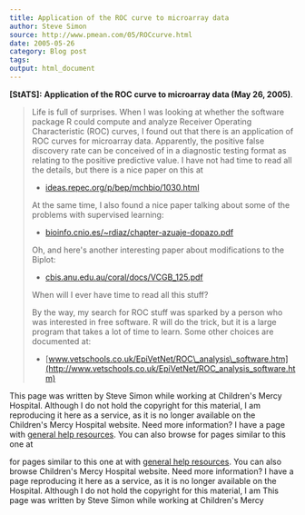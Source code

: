 ```yaml
---
title: Application of the ROC curve to microarray data
author: Steve Simon
source: http://www.pmean.com/05/ROCcurve.html
date: 2005-05-26
category: Blog post
tags: 
output: html_document
---
```

**[StATS]:** **Application of the ROC curve to
microarray data (May 26, 2005)**.

> Life is full of surprises. When I was looking at whether the software
> package R could compute and analyze Receiver Operating Characteristic
> (ROC) curves, I found out that there is an application of ROC curves
> for microarray data. Apparently, the positive false discovery rate can
> be conceived of in a diagnostic testing format as relating to the
> positive predictive value. I have not had time to read all the
> details, but there is a nice paper on this at
>
> -   [ideas.repec.org/p/bep/mchbio/1030.html](http://ideas.repec.org/p/bep/mchbio/1030.html)
>
> At the same time, I also found a nice paper talking about some of the
> problems with supervised learning:
>
> -   [bioinfo.cnio.es/\~rdiaz/chapter-azuaje-dopazo.pdf](http://bioinfo.cnio.es/~rdiaz/chapter-azuaje-dopazo.pdf)
>
> Oh, and here\'s another interesting paper about modifications to the
> Biplot:
>
> -   [cbis.anu.edu.au/coral/docs/VCGB\_125.pdf](http://cbis.anu.edu.au/coral/docs/VCGB_125.pdf)
>
> When will I ever have time to read all this stuff?
>
> By the way, my search for ROC stuff was sparked by a person who was
> interested in free software. R will do the trick, but it is a large
> program that takes a lot of time to learn. Some other choices are
> documented at:
>
> -   [www.vetschools.co.uk/EpiVetNet/ROC\_analysis\_software.htm](http://www.vetschools.co.uk/EpiVetNet/ROC_analysis_software.htm)

This page was written by Steve Simon while working at Children\'s Mercy
Hospital. Although I do not hold the copyright for this material, I am
reproducing it here as a service, as it is no longer available on the
Children\'s Mercy Hospital website. Need more information? I have a page
with [general help resources](../GeneralHelp.html). You can also browse
for pages similar to this one at
<!---More--->
for pages similar to this one at
with [general help resources](../GeneralHelp.html). You can also browse
Children\'s Mercy Hospital website. Need more information? I have a page
reproducing it here as a service, as it is no longer available on the
Hospital. Although I do not hold the copyright for this material, I am
This page was written by Steve Simon while working at Children\'s Mercy

<!---Do not use
**[StATS]:** **Application of the ROC curve to
This page was written by Steve Simon while working at Children\'s Mercy
Hospital. Although I do not hold the copyright for this material, I am
reproducing it here as a service, as it is no longer available on the
Children\'s Mercy Hospital website. Need more information? I have a page
with [general help resources](../GeneralHelp.html). You can also browse
for pages similar to this one at
--->

